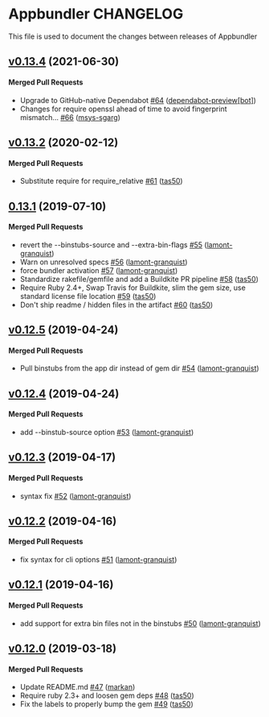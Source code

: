 # Appbundler CHANGELOG

This file is used to document the changes between releases of Appbundler

<!-- latest_release -->
<!-- latest_release -->

<!-- release_rollup -->
<!-- release_rollup -->

<!-- latest_stable_release -->
## [v0.13.4](https://github.com/chef/appbundler/tree/v0.13.4) (2021-06-30)

#### Merged Pull Requests
- Upgrade to GitHub-native Dependabot [#64](https://github.com/chef/appbundler/pull/64) ([dependabot-preview[bot]](https://github.com/dependabot-preview[bot]))
- Changes for require openssl ahead of time to avoid fingerprint mismatch… [#66](https://github.com/chef/appbundler/pull/66) ([msys-sgarg](https://github.com/msys-sgarg))
<!-- latest_stable_release -->

## [v0.13.2](https://github.com/chef/appbundler/tree/v0.13.2) (2020-02-12)

#### Merged Pull Requests
- Substitute require for require_relative [#61](https://github.com/chef/appbundler/pull/61) ([tas50](https://github.com/tas50))

## [0.13.1](https://github.com/chef/appbundler/tree/0.13.1) (2019-07-10)

#### Merged Pull Requests
- revert the --binstubs-source and --extra-bin-flags [#55](https://github.com/chef/appbundler/pull/55) ([lamont-granquist](https://github.com/lamont-granquist))
- Warn on unresolved specs [#56](https://github.com/chef/appbundler/pull/56) ([lamont-granquist](https://github.com/lamont-granquist))
- force bundler activation [#57](https://github.com/chef/appbundler/pull/57) ([lamont-granquist](https://github.com/lamont-granquist))
- Standardize rakefile/gemfile and add a Buildkite PR pipeline [#58](https://github.com/chef/appbundler/pull/58) ([tas50](https://github.com/tas50))
- Require Ruby 2.4+, Swap Travis for Buildkite, slim the gem size, use standard license file location [#59](https://github.com/chef/appbundler/pull/59) ([tas50](https://github.com/tas50))
- Don&#39;t ship readme / hidden files in the artifact [#60](https://github.com/chef/appbundler/pull/60) ([tas50](https://github.com/tas50))

## [v0.12.5](https://github.com/chef/appbundler/tree/v0.12.5) (2019-04-24)

#### Merged Pull Requests
- Pull binstubs from the app dir instead of gem dir [#54](https://github.com/chef/appbundler/pull/54) ([lamont-granquist](https://github.com/lamont-granquist))

## [v0.12.4](https://github.com/chef/appbundler/tree/v0.12.4) (2019-04-24)

#### Merged Pull Requests
- add --binstub-source option [#53](https://github.com/chef/appbundler/pull/53) ([lamont-granquist](https://github.com/lamont-granquist))

## [v0.12.3](https://github.com/chef/appbundler/tree/v0.12.3) (2019-04-17)

#### Merged Pull Requests
- syntax fix [#52](https://github.com/chef/appbundler/pull/52) ([lamont-granquist](https://github.com/lamont-granquist))

## [v0.12.2](https://github.com/chef/appbundler/tree/v0.12.2) (2019-04-16)

#### Merged Pull Requests
- fix syntax for cli options [#51](https://github.com/chef/appbundler/pull/51) ([lamont-granquist](https://github.com/lamont-granquist))

## [v0.12.1](https://github.com/chef/appbundler/tree/v0.12.1) (2019-04-16)

#### Merged Pull Requests
- add support for extra bin files not in the binstubs [#50](https://github.com/chef/appbundler/pull/50) ([lamont-granquist](https://github.com/lamont-granquist))

## [v0.12.0](https://github.com/chef/appbundler/tree/v0.12.0) (2019-03-18)

#### Merged Pull Requests
- Update README.md [#47](https://github.com/chef/appbundler/pull/47) ([markan](https://github.com/markan))
- Require ruby 2.3+ and loosen gem deps [#48](https://github.com/chef/appbundler/pull/48) ([tas50](https://github.com/tas50))
- Fix the labels to properly bump the gem [#49](https://github.com/chef/appbundler/pull/49) ([tas50](https://github.com/tas50))